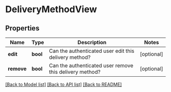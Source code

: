 # DeliveryMethodView

## Properties
Name | Type | Description | Notes
------------ | ------------- | ------------- | -------------
**edit** | **bool** | Can the authenticated user edit this delivery method? | [optional] 
**remove** | **bool** | Can the authenticated user remove this delivery method? | [optional] 

[[Back to Model list]](../../README.md#documentation-for-models) [[Back to API list]](../../README.md#documentation-for-api-endpoints) [[Back to README]](../../README.md)


